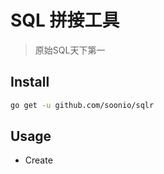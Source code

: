# SQL 拼接工具

> 原始SQL天下第一

## Install

```bash
go get -u github.com/soonio/sqlr
```

## Usage

  - Create